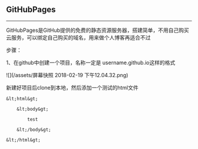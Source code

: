 ## GitHubPages

---

GitHubPages是GitHub提供的免费的静态资源服务器，搭建简单，不用自己购买云服务，可以绑定自己购买的域名，用来做个人博客再适合不过

步骤：

1、在github中创建一个项目，名称一定是 username.github.io这样的格式

![](/assets/屏幕快照 2018-02-19 下午12.04.32.png)

新建好项目后clone到本地，然后添加一个测试的html文件

```
&lt;html&gt;

	&lt;body&gt;

		test

	&lt;/body&gt;

&lt;/html&gt;
```
